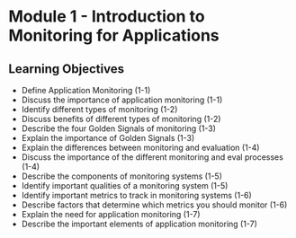 # Module 1 - Introduction to Monitoring for Applications

## Learning Objectives

- Define Application Monitoring (1-1)
- Discuss the importance of application monitoring (1-1)
- Identify different types of monitoring (1-2)
- Discuss benefits of different types of monitoring (1-2)
- Describe the four Golden Signals of monitoring (1-3)
- Explain the importance of Golden Signals (1-3)
- Explain the differences between monitoring and evaluation (1-4)
- Discuss the importance of the different monitoring and eval processes (1-4)
- Describe the components of monitoring systems (1-5)
- Identify important qualities of a monitoring system (1-5)
- Identify important metrics to track in monitoring systems (1-6)
- Describe factors that determine which metrics you should monitor (1-6)
- Explain the need for application monitoring (1-7)
- Describe the important elements of application monitoring (1-7)

